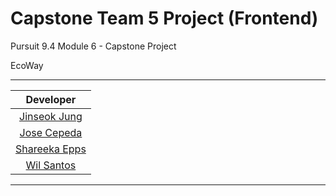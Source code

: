 # Capstone Team 5 Project (Frontend)

Pursuit 9.4 Module 6 - Capstone Project

EcoWay

---

|                    Developer                    |
| :---------------------------------------------: |
|   [Jinseok Jung](https://github.com/pjungjs)    |
|   [Jose Cepeda](https://github.com/JoseC620)    |
| [Shareeka Epps](https://github.com/shaketastic) |
| [Wil Santos](https://github.com/Wilsantos1975)  |

---
